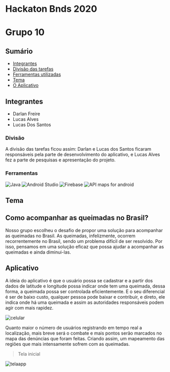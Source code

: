 # Hackaton Bnds 2020
# Grupo 10
## Sumário
- [Integrantes](#Integrantes) 
- [Divisão das tarefas](#Divisão)
- [Ferramentas utilizadas](#Ferramentas)
- [Tema](#Tema)
- [O Aplicativo](#Aplicativo)


## Integrantes
  - Darlan Freire
  - Lucas Alves
  - Lucas Dos Santos
### Divisão 
  A divisão das tarefas ficou assim: Darlan e Lucas dos Santos ficaram responsáveis pela parte de desenvolvimento do aplicativo, e Lucas Alves 
  fez a parte de pesquisas e apresentação do projeto.
### Ferramentas 
 ![Java](https://s2.glbimg.com/5pgaEIiZXIVWgSTOtfKBtm5AHaU=/695x393/s2.glbimg.com/vME2Bq4OSpm6f6IE16BhcVLR98U=/695x0/s.glbimg.com/po/tt2/f/original/2014/11/14/java-logo.jpg)
 ![Android Studio](https://r00t4bl3.com/uploads/android-studio-6464af9314a635bd20494fd1b343d2fa.png)
 ![Firebase](https://i.ytimg.com/vi/rAcWLPQIL38/maxresdefault.jpg)
 ![API maps for android](https://ubilabs.net/website/var/tmp/image-thumbnails/0/1451/thumb__featureicons/google-maps-android-api.png)

## Tema
## Como acompanhar as queimadas no Brasil?
Nosso grupo escolheu o desafio de propor uma solução para acompanhar as queimadas no Brasil.
As queimadas, infelizmente, ocorrem recorrentemente no Brasil, sendo um problema difícil de
ser resolvido. Por isso, pensamos em uma solução eficaz que possa ajudar a acompanhar  as
queimadas e ainda diminui-las.
## Aplicativo
A ideia do aplicativo é que o usuário possa se cadastrar e a partir dos dados de latitude 
e longitude possa indicar onde tem uma queimada, dessa forma, a queimada possa ser controlada 
eficientemente. E o seu diferencial é ser de baixo custo, qualquer pessoa pode baixar e 
contribuir, e direto, ele indica onde há uma queimada e assim as autoridades responsáveis
podem agir com mais rapidez.


![celular](https://user-images.githubusercontent.com/69095977/89129323-d7fb1b00-d4d2-11ea-8fea-ca617aad2441.jpg)

Quanto maior o número de usuários registrando em tempo real a localização, mais breve será 
o combate e mais pontos serão marcados no mapa das denúncias que foram feitas. Criando assim, 
um mapeamento das regiões que mais intensamente sofrem com as queimadas.
> Tela inicial

![telaapp](https://user-images.githubusercontent.com/69095977/89130284-f57fb300-d4d9-11ea-85a7-4299a12922f5.png)

